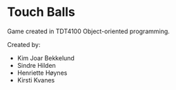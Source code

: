 # Touch Balls

Game created in TDT4100 Object-oriented programming.

Created by:

* Kim Joar Bekkelund
* Sindre Hilden
* Henriette Høynes
* Kirsti Kvanes